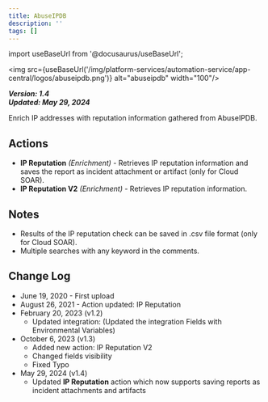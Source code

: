 ```yaml
---
title: AbuseIPDB
description: ''
tags: []
---
```

import useBaseUrl from '@docusaurus/useBaseUrl';

<img src={useBaseUrl('/img/platform-services/automation-service/app-central/logos/abuseipdb.png')} alt="abuseipdb" width="100"/>

***Version: 1.4  
Updated: May 29, 2024***

Enrich IP addresses with reputation information gathered from AbuseIPDB.

## Actions

* **IP Reputation** *(Enrichment)* - Retrieves IP reputation information and saves the report as incident attachment or artifact (only for Cloud SOAR).
* **IP Reputation V2** *(Enrichment)* - Retrieves IP reputation information.

## Notes

* Results of the IP reputation check can be saved in .csv file format (only for Cloud SOAR).
* Multiple searches with any keyword in the comments.

## Change Log

* June 19, 2020 - First upload
* August 26, 2021 - Action updated: IP Reputation
* February 20, 2023 (v1.2)
	+ Updated integration: (Updated the integration Fields with Environmental Variables)
* October 6, 2023 (v1.3)
	+ Added new action: IP Reputation V2
	+ Changed fields visibility
	+ Fixed Typo
* May 29, 2024 (v1.4)
	+ Updated **IP Reputation** action which now supports saving reports as incident attachments and artifacts
